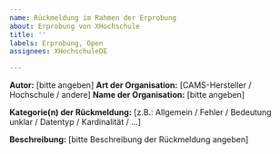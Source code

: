```yaml
---
name: Rückmeldung im Rahmen der Erprobung
about: Erprobung von XHochschule
title: ''
labels: Erprobung, Open
assignees: XHochschuleDE

---
```


**Autor:** [bitte angeben]
**Art der Organisation:** [CAMS-Hersteller / Hochschule / andere]
**Name der Organisation:** [bitte angeben]

**Kategorie(n) der Rückmeldung:** [z.B.: Allgemein / Fehler / Bedeutung unklar / Datentyp / Kardinalität / ...]

**Beschreibung:**
[bitte Beschreibung der Rückmeldung angeben]
